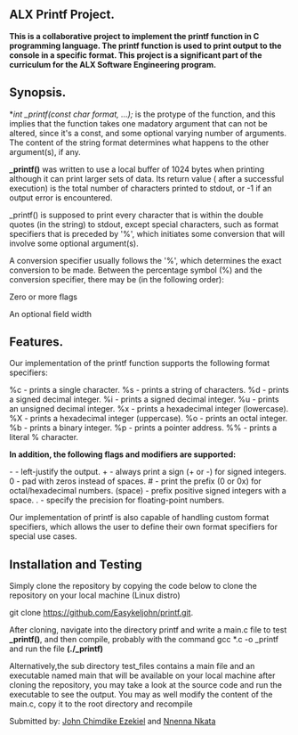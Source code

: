 ## ALX Printf Project.
**This is a collaborative project to implement the printf function in C programming language. The printf function is used to print output to the console in a specific format. This project is a significant part of the curriculum for the ALX Software Engineering program.**

## Synopsis.
**int _printf(const char *format, ...);** is the protype of the function, and this implies that the function takes one madatory argument that can not be altered, since it's a const, and some optional varying number of arguments. The content of the string format determines what happens to the other argument(s), if any.

**_printf()** was written to use a local buffer of 1024 bytes when printing although it can print larger sets of data. Its return value ( after a successful execution) is the total number of characters printed to stdout, or -1 if an output error is encountered.

_printf() is supposed to print every character that is within the double quotes (in the string) to stdout, except special characters, such as format specifiers that is preceded by '%', which initiates some conversion that will involve some optional argument(s).

A conversion specifier usually follows the '%', which determines the exact conversion to be made. Between the percentage symbol (%) and the conversion specifier, there may be (in the following order):

Zero or more flags

An optional field width

## Features.
Our implementation of the printf function supports the following format specifiers:

%c - prints a single character.
%s - prints a string of characters.
%d - prints a signed decimal integer.
%i - prints a signed decimal integer.
%u - prints an unsigned decimal integer.
%x - prints a hexadecimal integer (lowercase).
%X - prints a hexadecimal integer (uppercase).
%o - prints an octal integer.
%b - prints a binary integer.
%p - prints a pointer address.
%% - prints a literal % character.

**In addition, the following flags and modifiers are supported:**

\- - left-justify the output.
\+ - always print a sign (+ or -) for signed integers.
0 - pad with zeros instead of spaces.
\# - print the prefix (0 or 0x) for octal/hexadecimal numbers.
(space) - prefix positive signed integers with a space.
\. - specify the precision for floating-point numbers.

Our implementation of printf is also capable of handling custom format specifiers, which allows the user to define their own format specifiers for special use cases.

## Installation and Testing

Simply clone the repository by copying the code below to clone the repository on your local machine (Linux distro)

git clone https://github.com/Easykeljohn/printf.git.

After cloning, navigate into the directory printf and write a main.c file to test **_printf()**, and then compile, probably with the command gcc *.c -o _printf and run the file **(./_printf)**

Alternatively,the sub directory test_files contains a main file and an executable named main that will be available on your local machine after cloning the repository, you may take a look at the source code and run the executable to see the output. You may as well modify the content of the main.c, copy it to the root directory and recompile

Submitted by: [John Chimdike Ezekiel](https://github.com/Easykeljohn) and [Nnenna Nkata](https://github.com/nellyrobert)
